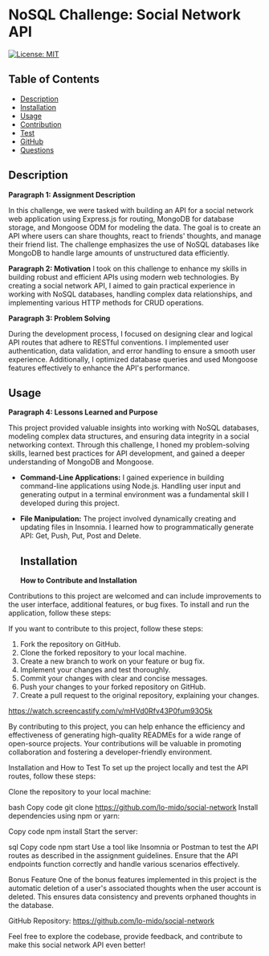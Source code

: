  # NoSQL Challenge: Social Network API 
    
  [![License: MIT](https://img.shields.io/badge/License-MIT-yellow.svg)](https://opensource.org/licenses/MIT)

  ## Table of Contents
    
  - [Description](#description)  
  - [Installation](#installation)
  - [Usage](#usage)
  - [Contribution](#contribution)
  - [Test](#test)
  - [GitHub](#gitHub)
  - [Questions](#questions)

  ## Description
  **Paragraph 1: Assignment Description**

In this challenge, we were  tasked with building an API for a social network web application using Express.js for routing, MongoDB for database storage, and Mongoose ODM for modeling the data. The goal is to create an API where users can share thoughts, react to friends' thoughts, and manage their friend list. The challenge emphasizes the use of NoSQL databases like MongoDB to handle large amounts of unstructured data efficiently.

**Paragraph 2: Motivation**
I took on this challenge to enhance my skills in building robust and efficient APIs using modern web technologies. By creating a social network API, I aimed to gain practical experience in working with NoSQL databases, handling complex data relationships, and implementing various HTTP methods for CRUD operations.



**Paragraph 3: Problem Solving**

During the development process, I focused on designing clear and logical API routes that adhere to RESTful conventions. I implemented user authentication, data validation, and error handling to ensure a smooth user experience. Additionally, I optimized database queries and used Mongoose features effectively to enhance the API's performance.
  ## Usage
  **Paragraph 4: Lessons Learned and Purpose**

This project provided valuable insights into working with NoSQL databases, modeling complex data structures, and ensuring data integrity in a social networking context. Through this challenge, I honed my problem-solving skills, learned best practices for API development, and gained a deeper understanding of MongoDB and Mongoose.

- **Command-Line Applications:** I gained experience in building command-line applications using Node.js. Handling user input and generating output in a terminal environment was a fundamental skill I developed during this project.

- **File Manipulation:** The project involved dynamically creating and updating files in Insomnia. I learned how to programmatically generate API: Get, Push, Put, Post and Delete. 

  ## Installation 
  **How to Contribute and Installation**

Contributions to this project are welcomed and can include improvements to the user interface, additional features, or bug fixes. To install and run the application, follow these steps:

If you want to contribute to this project, follow these steps:

1. Fork the repository on GitHub.
2. Clone the forked repository to your local machine.
3. Create a new branch to work on your feature or bug fix.
4. Implement your changes and test thoroughly.
5. Commit your changes with clear and concise messages.
6. Push your changes to your forked repository on GitHub.
7. Create a pull request to the original repository, explaining your changes.

<https://watch.screencastify.com/v/mHVd0Rfv43P0fum93O5k>

By contributing to this project, you can help enhance the efficiency and effectiveness of generating high-quality READMEs for a wide range of open-source projects. Your contributions will be valuable in promoting collaboration and fostering a developer-friendly environment.
  
  Installation and How to Test
To set up the project locally and test the API routes, follow these steps:

Clone the repository to your local machine:

bash
Copy code
git clone <https://github.com/lo-mido/social-network>
Install dependencies using npm or yarn:

Copy code
npm install
Start the server:

sql
Copy code
npm start
Use a tool like Insomnia or Postman to test the API routes as described in the assignment guidelines. Ensure that the API endpoints function correctly and handle various scenarios effectively.

Bonus Feature
One of the bonus features implemented in this project is the automatic deletion of a user's associated thoughts when the user account is deleted. This ensures data consistency and prevents orphaned thoughts in the database.



GitHub Repository: https://github.com/lo-mido/social-network

Feel free to explore the codebase, provide feedback, and contribute to make this social network API even better!
